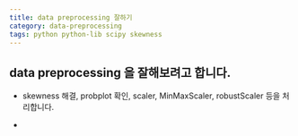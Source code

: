 ```yaml
---
title: data preprocessing 잘하기 
category: data-preprocessing
tags: python python-lib scipy skewness
---
```


## data preprocessing 을 잘해보려고 합니다. 

- skewness 해결, probplot 확인, scaler, MinMaxScaler, robustScaler 등을 처리합니다. 

- 

